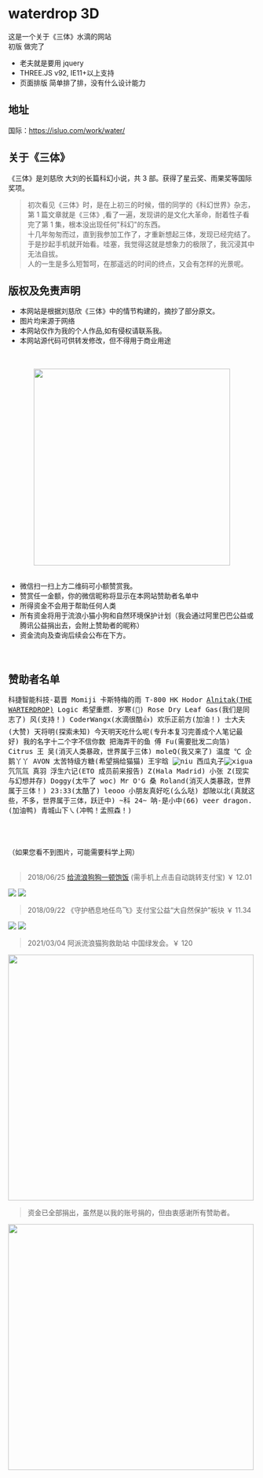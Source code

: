 # waterdrop 3D

这是一个关于《三体》水滴的网站<br/>
初版 做完了

- 老夫就是要用 jquery
- THREE.JS v92, IE11+以上支持
- 页面排版 简单排了排，没有什么设计能力

## 地址

国际：https://isluo.com/work/water/

## 关于《三体》

《三体》是刘慈欣 大刘的长篇科幻小说，共 3 部。获得了星云奖、雨果奖等国际奖项。

> 初次看见《三体》时，是在上初三的时候，借的同学的《科幻世界》杂志，第 1 篇文章就是《三体》,看了一遍，发现讲的是文化大革命，耐着性子看完了第 1 集，根本没出现任何"科幻"的东西。<br/>
> 十几年匆匆而过，直到我参加工作了，才重新想起三体，发现已经完结了。于是抄起手机就开始看。哇塞，我觉得这就是想象力的极限了，我沉浸其中无法自拔。<br/>
> 人的一生是多么短暂呵，在那遥远的时间的终点，又会有怎样的光景呢。

## 版权及免责声明

- 本网站是根据刘慈欣《三体》中的情节构建的，摘抄了部分原文。<br/>
- 图片均来源于网络<br/>
- 本网站仅作为我的个人作品,如有侵权请联系我。<br/>
- 本网站源代码可供转发修改，但不得用于商业用途
<br/>
<br/>
<div align=center>
<img src="libs/imgs/up.jpg" width="400" />
</div>
<br/>

- 微信扫一扫上方二维码可小额赞赏我。
- 赞赏任一金额，你的微信昵称将显示在本网站赞助者名单中
- 所得资金不会用于帮助任何人类
- 所有资金将用于流浪小猫小狗和自然环境保护计划（我会通过阿里巴巴公益或腾讯公益捐出去，会附上赞助者的昵称）
- 资金流向及查询后续会公布在下方。
  <br/><br/><br/>

## 赞助者名单

<kbd>科捷智能科技-葛晋 Momiji</kbd>&nbsp;
<kbd>卡斯特梅的雨</kbd>&nbsp;
<kbd>T-800</kbd>&nbsp;
<kbd>HK</kbd>&nbsp;
<kbd>Hodor</kbd>&nbsp;
<kbd><a href="http://www.sci-fifans.net" target="_blank" rel="noopener">Alnitak(THE WARTERDROP)</a></kbd>&nbsp;
<kbd>Logic</kbd>&nbsp;
<kbd>希望重燃.</kbd>&nbsp;
<kbd>岁寒(:white_square_button:)</kbd>&nbsp;
<kbd>Rose Dry Leaf Gas(我们是同志了)</kbd>&nbsp;
<kbd>风(支持！)</kbd>&nbsp;
<kbd>CoderWangx(水滴很酷:thumbsup:)</kbd>&nbsp;
<kbd>欢乐正前方(加油！)</kbd>&nbsp;
<kbd>士大夫(大赞)</kbd>&nbsp;
<kbd>天将明(探索未知)</kbd>&nbsp;
<kbd>今天明天吃什么呢(专升本复习完善成个人笔记最好)</kbd>&nbsp;
<kbd>我的名字十二个字不信你数</kbd>&nbsp;
<kbd>把海弄干的鱼</kbd>&nbsp;
<kbd>傅 Fu(需要批发二向箔)</kbd>&nbsp;
<kbd>Citrus</kbd>&nbsp;
<kbd>王</kbd>&nbsp;
<kbd>吴(消灭人类暴政，世界属于三体)</kbd>&nbsp;
<kbd>moleQ(我又来了)</kbd>&nbsp;
<kbd>温度 ℃</kbd>&nbsp;
<kbd>企鹅丫丫 AVON</kbd>&nbsp;
<kbd>太苦特级方糖(希望捐给猫猫)</kbd>&nbsp;
<kbd>王宇晗</kbd>&nbsp;
<kbd>![niu](/assets/niu.png)</kbd>&nbsp;
<kbd>西瓜丸子![xigua](/assets/xigua.png)</kbd>&nbsp;
<kbd>氕氘氚</kbd>&nbsp;
<kbd>真羽</kbd>&nbsp;
<kbd>浮生六记(ETO 成员前来报告)</kbd>&nbsp;
<kbd>Z(Hala Madrid)</kbd>&nbsp;
<kbd>小张</kbd>&nbsp;
<kbd>Z(现实与幻想并存)</kbd>&nbsp;
<kbd>Doggy(太牛了 woc)</kbd>&nbsp;
<kbd>Mr O'G 桑</kbd>&nbsp;
<kbd>Roland(消灭人类暴政，世界属于三体！)</kbd>&nbsp;
<kbd>23:33(太酷了)</kbd>&nbsp;
<kbd>leooo</kbd>&nbsp;
<kbd>小朋友真好吃(么么哒)</kbd>&nbsp;
<kbd>邶陂以北(真就这些，不多，世界属于三体，跃迁中)</kbd>&nbsp;
<kbd>\~科 24\~</kbd>&nbsp;
<kbd>呐-是小中(66)</kbd>&nbsp;
<kbd>veer</kbd>&nbsp;
<kbd>dragon.(加油鸭)</kbd>&nbsp;
<kbd>青城山下㇏(冲鸭！孟照森！)</kbd>&nbsp;


<br/><br/><br/>
（如果您看不到图片，可能需要科学上网）<br/><br/>

> 2018/06/25 <a href="https://ds.alipay.com/?scheme=alipays%3A%2F%2Fplatformapi%2Fstartapp%3FappId%3D10000009%26url%3D%252Fwww%252Ffeedback.htm%253FdonateId%253D2017082413435248543%2526__from__%253Dshare" target="_blank">给流浪狗狗一顿饱饭</a> (需手机上点击自动跳转支付宝) ￥ 12.01

<img src="assets/b.jpg" /> <img src="assets/c.jpg" />

> 2018/09/22 《守护栖息地任鸟飞》支付宝公益“大自然保护”板块 ￥ 11.34

<img src="assets/2-1.png" /> <img src="assets/2-0.png" />

> 2021/03/04 阿派流浪猫狗救助站 中国绿发会。￥ 120

<img src="assets/d.jpg" width="500"/>

> 资金已全部捐出，虽然是以我的账号捐的，但由衷感谢所有赞助者。

<img src="assets/wx.png" width="500"/>
